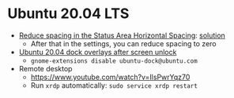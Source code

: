 # Ubuntu 20.04 LTS

* [Reduce spacing in the Status Area Horizontal Spacing](https://www.reddit.com/r/gnome/comments/a5n5hd/top_bar_spacing/): [solution](https://extensions.gnome.org/extension/355/status-area-horizontal-spacing/)
  * After that in the settings, you can reduce spacing to zero
 * [Ubuntu 20.04 dock overlays after screen unlock](https://github.com/micheleg/dash-to-dock/issues/1240)
   * `gnome-extensions disable ubuntu-dock@ubuntu.com`
* Remote desktop
   * https://www.youtube.com/watch?v=IlsPwrYqz70
   * Run `xrdp` automatically: `sudo service xrdp restart`
